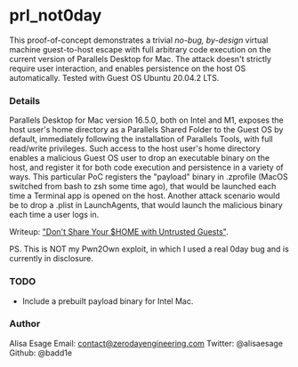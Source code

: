 # prl_not0day

This proof-of-concept demonstrates a trivial *no-bug, by-design* virtual machine guest-to-host escape with full arbitrary code execution on the current version of Parallels Desktop for Mac. The attack doesn't strictly require user interaction, and enables persistence on the host OS automatically. Tested with Guest OS Ubuntu 20.04.2 LTS. 

### Details

Parallels Desktop for Mac version 16.5.0, both on Intel and M1, exposes the host user's home directory as a Parallels Shared Folder to the Guest OS by default, immediately following the installation of Parallels Tools, with full read/write privileges. Such access to the host user's home directory enables a malicious Guest OS user to drop an executable binary on the host, and register it for both code execution and persistence in a variety of ways. This particular PoC registers the 
"payload" binary in .zprofile (MacOS switched from bash to zsh some time ago), that would be launched each time a Terminal app is opened on the host. Another attack scenario would be to drop a .plist in LaunchAgents, that would launch the malicious binary each time a user logs in. 

Writeup: ["Don't Share Your $HOME with Untrusted Guests"](https://zerodayengineering.com/blog/dont-share-your-home.html).

PS. This is NOT my Pwn2Own exploit, in which I used a real 0day bug and is currently in disclosure.

### TODO

* Include a prebuilt payload binary for Intel Mac.

### Author

Alisa Esage 
Email: contact@zerodayengineering.com
Twitter: @alisaesage
Github: @badd1e
